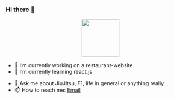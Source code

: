 ### Hi there 👋

<div id="header" align="center">
  <img src="https://media.giphy.com/media/ZEUODEtQiUZWGg6IHR/giphy.gif" width="100"/>
</div>

- 🔭 I’m currently working on a restaurant-website
- 🌱 I’m currently learning react.js
<!--- 👯 I’m looking to collaborate on ... -->
- 💬 Ask me about JiuJitsu, F1, life in general or anything really...
- 📫 How to reach me: <a href="mailto:anantb77@gmail.com">Email</a>
<!--- ⚡ Fun fact: ...-->

